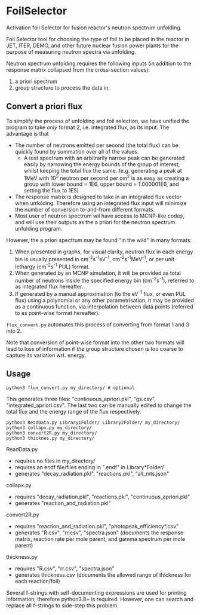 # FoilSelector
Activation foil Selector for fusion reactor's neutron spectrum unfolding.

Foil Selector tool for choosing the type of foil to be placed in the reactor in JET, ITER, DEMO, and other future nuclear fusion power plants for the purpose of measuring neutron spectra via unfolding.

Neutron spectrum unfolding requires the following inputs (in addition to the response matrix collapsed from the cross-section values):
1.	a priori spectrum
2.	group structure to process the data in.

## Convert a priori flux
To simplify the process of unfolding and foil selection, we have unified the program to take _only_ format 2, i.e. integrated flux, as its input. The advantage is that

- The number of neutrons emitted per second (the total flux) can be quickly found by summation over all of the values.
	- A test spectrum with an arbitrarily narrow peak can be generated easily by narrowing the energy bounds of the group of interest, whilst keeping the total flux the same. (e.g. generating a peak at 1MeV with 10<sup>5</sup> neutron per second per cm<sup>2</sup> is as easy as creating a group with lower bound = 1E6, upper bound = 1.000001E6, and setting the flux to 1E5)
- The response matrix is designed to take in an integrated flux vector when unfolding. Therefore using an integrated flux input will minimize the number of conversion to-and-from different formats.
- Most user of neutron spectrum wil have access to MCNP-like codes, and will use their outputs as the a priori for the neutron spectrum unfolding program.

However, the a priori spectrum may be found "in the wild" in many formats: 
1. When presented in graphs, for visual clarity, neutron flux in each energy bin is usually presented in cm<sup>-2</sup>s<sup>-1</sup>eV<sup>-1</sup>, cm<sup>-2</sup>s<sup>-1</sup>MeV<sup>-1</sup>, or per unit lethargy (cm<sup>-2</sup>s<sup>-1</sup> PUL) format.
2. When generated by an MCNP simulation, it will be provided as total number of neutrons inside the specified energy bin (cm<sup>-2</sup>s<sup>-1</sup>), referred to as integrated flux hereafter.
3. If generated by a manual approximation (to the eV<sup>-1</sup> flux, or even PUL flux) using a polynomial or any other parametrisation, it may be provided as a continuous function, via interpolation between data points (referred to as point-wise format hereafter).

```flux_convert.py``` automates this process of converting from format 1 and 3 into 2.

Note that conversion of point-wise format into the other two formats will lead to loss of information if the group structure chosen is too coarse to capture its variation wrt. energy.

## Usage
```
python3 flux_convert.py my_directory/ # optional
```
This generates three files: "continuous_apriori.pkl", "gs.csv", "integrated_apriori.csv".
The last two can be manually edited to change the total flux and the energy range of the flux respectively.
```
python3 ReadData.py Library1Folder/ Library2Folder/ my_directory/
python3 collapx.py my_directory/
python3 convert2R.py my_directory/
python3 thicknes.py my_directory/
```

ReadData.py
- requires no files in my_directory/
- requires an endf file/files ending in ".endf" in Library\*Folder/
- generates "decay_radiation.pkl", "reactions.pkl", "all_mts.json"

collapx.py
- requires "decay_radiation.pkl", "reactions.pkl", "continuous_apriori.pkl"
- generates "reaction_and_radiation.pkl"

convert2R.py
- requires "reaction_and_radiation.pkl", "photopeak_efficiency\*.csv"
- generates "R.csv", "rr.csv", "spectra.json" (documents the response matrix, reaction rate per mole parent, and gamma spectrum per mole parent)

thickness.py
- requires "R.csv", "rr.csv", "spectra.json"
- generates thickness.csv (documents the allowed range of thickness for each reaction/foil)

Several f-strings with self-documenting expressions are used for printing information, therefore python3.8+ is required. However, one can search and replace all f-strings to side-step this problem.
<!-- 
## Data preparation
- > User action required: Unzip .zip file containing nuclear data in the ```RawCrossSection/``` directory, as endf format.
1.	Read the list of elements, their elemental fractions, and their respective reactions.
2.	Find the corresponding cross-sections in the data file stored in the same directory, for each of the reactions.
3.	Log-log Interpolate into the Vitamin-J group structure. (Use the default unit, i.e. barns)
4.	Save the list of reactions as dataframe, indexed by the reaction name. i.e. ```X-99(n,?)Y``` without header.

## Selection by physical property
- > User action required: copy the list of reactions generated in the folder of the [last step](#Data-preparation).
- > User action required: provide the resolution curve as a 2-column file.
- > User action required: provide the hazard file.

1.	Remove the fissile/fertile parents, fissile daughters/fast decaying parents from the list of nuclide read.
2.	Automatically rule out those which are fissile/fertile/flamable/explosive/highly reactive.
3.	Print them.
	- > User action requried: replace them with chemically stable and radiologically safe alternatives.
4.	List the daughter's names, half-lives, hazards.
5.	Give warning if the half-lives are too short, i.e. can only be used in the rabbit system.
	- > (optional) User action requried: set upper and lower threshold for half-lives.
	- > User action requried: ignore reactions which are too short lived.
6.	Read the efficiency curve and calculate the peak span of each (lower-upper limit)
7.	Give warning if there are overlapping peaks from the same element. (print half-live of all conflicting peaks)
8.	Plot the response function (with unity area, for ease of examination) in both linear y-scale and log y-scale.
9.	Save the (ppm), (branching fraction per nuclide), (ppm * branching fraction) of each nuclide in the final material, as a csv file; because these are the only constants that will be re-used regardless of the activation system design.

## Selection by effectiveness
Get the number of pulse detected by the gamma detector at the photo peak per neutron irradiated towards the foil
- > User action required: Give the neutron spectrum (neutron fluence of each bin) and intrinsic efficiency, each as a 2-column files.
- > (Developer action required: Save a reference of each of these things ^ at the top directory)
- > (Developer action required: May want to expand on this functionality in the future to increase flexibility of input files, i.e. include error)
1.	Read the (intrinsic photopeak efficiency) at the given gamma peak energy

For each reaction,
2.	Convolute flux (assume a single, rapid pulse of irradiation) onto microscopic cross-sections to get activity induced per parent nuclide, Z

3.	Multiply by Number = (V * N<sub>d</sub> ) to get total initial activity A<sub>∞</sub>
4.	Multiply by (decay correction factor) to get total activity at count time A<sub>0</sub>
	- Use fispact modelling to get decay correction factor?
5.	Multiply by (ppm * branching fraction) * (max. abs. eff. of setup) = (ppm * branching fraction) * (intrinsic photopeak efficiency * geometric correction factor(roughly =1/2) ) => Count Rate C<sub>0</sub>
6.	Sum across the entire element to ensure dead time is within acceptable limit.
	- Else change the (geometric correction factor) OR (volume) by going back to #3.
7.	Multiply onto (measurement period) (or integrate to account for decay during measurement) => Total Counts
	-	> User action required: irradiation period and count time of **each element** should be specifed by user.
 		- if decay is known to be fast, has to choose a short count time (10 mins). Otherwise standardize to the same irradiation period.
8.	Calculate the uncertainty by sqrt(total count) 
- (May minimize the uncertainty by some method in the future)

9.	Propagate uncertainty backwards by 
	- (measurement period)
	- (decay correction factor)
	- ()
10.	List the constant of proportionality between each factor and the total response rate (by differentiation) used above and the flux used, and therefore how to reduce the uncertainty.
	- (remember to convert back to non-PUL before summation to get the total response rate)
- (Conserved quantity at this stage: Number * geometric correction factor * something else = the total number of gammas detected by the detector at photopeak per neutron irradiated)

## Increase counting efficiency
1.	Check for overlapping peaks again, but this time it's within the entire list of neutron detection foils.
2.	List the combination of foils that have overlapping peaks at all.
3.	State to the user that "all other foils can have their peaks acqured together (as long as the dead-time is not too high)".

## End of run
1.	Show user the result, tell them the effectiveness of each foil.
2.	Show the list of peaks associated with each parent and daughter, and their half-lives.
3.	Save the microscopic cross-section matrix.
4.	Save the 
- > User action required: re-run the program from [step 1](#Data-preparation) after removing the least effective ones.

## Challenges
1.	~~Nuclides must maintain their un-enriched, elemental ratio~~ ([dealt with in step 2](#Selection-by-physical-property))
2.	~~For each type of material, required count rate must be settable.~~ ([dealt with in step 3](#Selection-by-effectiveness))
	- So to achieve min. uncertainty without exceeding the deadtime of the detector.
3.	~~Should also compile the list of alpha- and neutron-emitting reactions; discard if neutron production of large enough dose is found; give user a warning if alpha is found.~~ ([dealt with in step 2](#Selection-by-physical-property))
4.	~~Must have medium half-lives~~ ([dealt with in step 2](#Selection-by-physical-property))
5.	~~Gamma lines do not overlap~~ ([dealt with in step 2](#Selection-by-physical-property))
6.	If peaks overlap within the same parent element, need to use half-lives to differentiate them; or ignore if one has very small Z/atom=∫σφ compare to the other one's.
7.	May consider using a thermal shield? i.e. Gd, Cd, B.
8.	How to shield against proton/deuterium activation?
	- If not possible, how to account for/minimize them?
9.	Need to account for breeding of parent nuclides after neutron irradiation.
10.	Need to prove/justify that geometric mean is the best way of interpolating the microscopic cross-sections into its own discretized version (particularly at the the resonance peaks).

## Design choices
1.	Stick to only the Vitamin-J group structure right now; increase flexibility later.
2.	Choices of conserved quantity:
	- ~~Area under response function,~~ (irrelevant in the later stage)
	- std(Z<sub>i</sub>) (when the response functions are scaled such that uncertainty of Z<sub>i</sub> is constant, we can directly examine the effectiveness of each respones function by its overall magnitude, and the singular values of the matrix generated.)
	- ~~std(Z<sub>i</sub>)/Z<sub>i</sub>~~ (irrelevant)
3.	Work in PUL unit.
4.	Assume that the shape of the neutron flux distribution in energy space does not vary; it simply goes up and down with the total flux. (Alternative: can fit empirical function describing relationship between total neutron flux and skewedness of the flux.)
5.	Use all the peaks avaiable for every daughter nuclide created.
6.	Maximize the volume to reduce the uncertainty in number of counts.
 -->